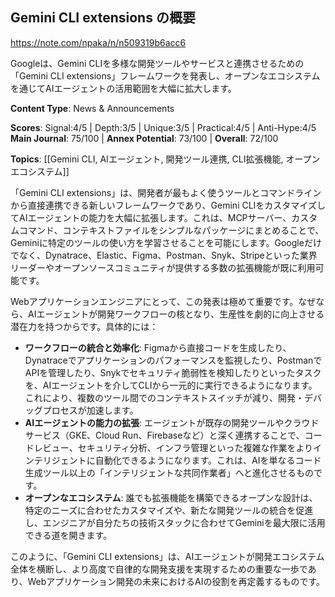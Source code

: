 ## Gemini CLI extensions の概要

https://note.com/npaka/n/n509319b6acc6

Googleは、Gemini CLIを多様な開発ツールやサービスと連携させるための「Gemini CLI extensions」フレームワークを発表し、オープンなエコシステムを通じてAIエージェントの活用範囲を大幅に拡大します。

**Content Type**: News & Announcements

**Scores**: Signal:4/5 | Depth:3/5 | Unique:3/5 | Practical:4/5 | Anti-Hype:4/5
**Main Journal**: 75/100 | **Annex Potential**: 73/100 | **Overall**: 72/100

**Topics**: [[Gemini CLI, AIエージェント, 開発ツール連携, CLI拡張機能, オープンエコシステム]]

「Gemini CLI extensions」は、開発者が最もよく使うツールとコマンドラインから直接連携できる新しいフレームワークであり、Gemini CLIをカスタマイズしてAIエージェントの能力を大幅に拡張します。これは、MCPサーバー、カスタムコマンド、コンテキストファイルをシンプルなパッケージにまとめることで、Geminiに特定のツールの使い方を学習させることを可能にします。Googleだけでなく、Dynatrace、Elastic、Figma、Postman、Snyk、Stripeといった業界リーダーやオープンソースコミュニティが提供する多数の拡張機能が既に利用可能です。

Webアプリケーションエンジニアにとって、この発表は極めて重要です。なぜなら、AIエージェントが開発ワークフローの核となり、生産性を劇的に向上させる潜在力を持つからです。具体的には：

*   **ワークフローの統合と効率化**: Figmaから直接コードを生成したり、Dynatraceでアプリケーションのパフォーマンスを監視したり、PostmanでAPIを管理したり、Snykでセキュリティ脆弱性を検知したりといったタスクを、AIエージェントを介してCLIから一元的に実行できるようになります。これにより、複数のツール間でのコンテキストスイッチが減り、開発・デバッグプロセスが加速します。
*   **AIエージェントの能力の拡張**: エージェントが既存の開発ツールやクラウドサービス（GKE、Cloud Run、Firebaseなど）と深く連携することで、コードレビュー、セキュリティ分析、インフラ管理といった複雑な作業をよりインテリジェントに自動化できるようになります。これは、AIを単なるコード生成ツール以上の「インテリジェントな共同作業者」へと進化させるものです。
*   **オープンなエコシステム**: 誰でも拡張機能を構築できるオープンな設計は、特定のニーズに合わせたカスタマイズや、新たな開発ツールの統合を促進し、エンジニアが自分たちの技術スタックに合わせてGeminiを最大限に活用できる道を開きます。

このように、「Gemini CLI extensions」は、AIエージェントが開発エコシステム全体を横断し、より高度で自律的な開発支援を実現するための重要な一歩であり、Webアプリケーション開発の未来におけるAIの役割を再定義するものです。